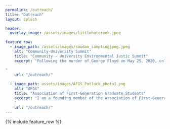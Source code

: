 ```yaml
---
permalink: /outreach/
title: "Outreach"
layout: splash

header:
  overlay_image: /assets/images/littlehotcreek.jpeg

feature_row:
  - image_path: /assets/images/soudan_samplingjpeg.jpeg
    alt: "Community-University Summit"
    title: "Community - University Environmental Justic Summit"
    excerpt: "Following the murder of George Floyd on May 25, 2020, only 6 km from the University of Minnesota Campus, students in the Department of Earth and Environmental Science felt that the university's mission to engage and serve was not being accomplished due to a lack of connection with local communities. In response, graduate students and staff from the department organized a one-day workshop between UMN scientists and community members from across the Twin Cities. Our goal is to initiate and support meaningful relationships between these groups and build awareness, understanding, and capacity for community-centered research in the Twin Cities. From these relationships, we aim to foster earth science research and curriculum that supports our community and aligns with their priorities. After participating in the inaugural summit event in 2021, I became a member of the organizing team. We worked collaboratively with community partners to plan and hold the second iteration of this event in 2023. We continue to engage with this work and aim to establish the institutional memory and support necessary to sustain this event.  

"
    url: "/outreach/"
    
  - image_path: assets/images/AFGS_Potluck_photo1.png
    alt: "AFGS"
    title: "Association of First-Generation Graduate Students"
    excerpt: "I am a founding member of the Association of First-Generation Graduate Students (AFGS) at the University of Minnesota. Our student organization, which now has 109 members from 65 different programs across the university, provides a support system for graduate students who hold the first-gen identity. We hold community-building events to foster connections between first-generation graduate students and offer access to resources that help members navigate the hidden curriculum of academia. We also work closely with the UMN Graduate School's First-Gen Connect network to guide their programming and communicate the needs of first-gen graduate students. 
    " 
    url: "/outreach/"
---
```



{% include feature_row %}
